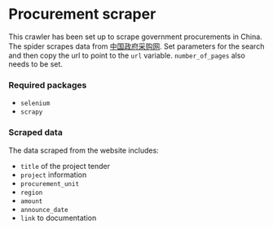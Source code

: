 # Procurement scraper

This crawler has been set up to scrape government procurements in China. The spider scrapes data from
[中国政府采购网](http://www.ccgp.gov.cn/). Set parameters for the search and then copy the url to point to the `url` variable. `number_of_pages` also needs to be set.

### Required packages

* `selenium`
* `scrapy`

### Scraped data

The data scraped from the website includes:

* `title` of the project tender
* `project` information
* `procurement_unit`
* `region`
* `amount`
* `announce_date`  
* `link` to documentation
